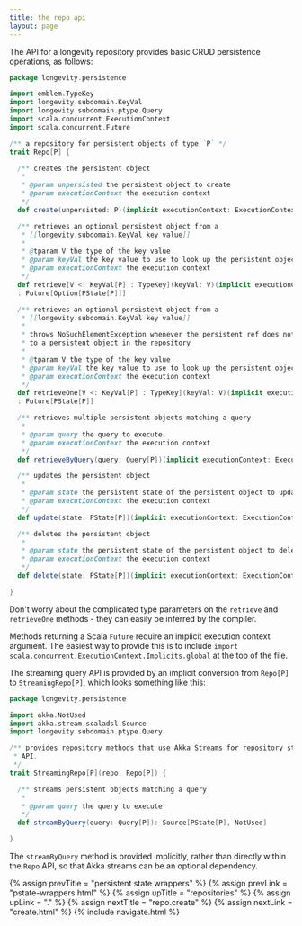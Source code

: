 ```yaml
---
title: the repo api
layout: page
---
```


The API for a longevity repository provides basic CRUD persistence
operations, as follows:

```scala
package longevity.persistence

import emblem.TypeKey
import longevity.subdomain.KeyVal
import longevity.subdomain.ptype.Query
import scala.concurrent.ExecutionContext
import scala.concurrent.Future

/** a repository for persistent objects of type `P` */
trait Repo[P] {

  /** creates the persistent object
   * 
   * @param unpersisted the persistent object to create
   * @param executionContext the execution context
   */
  def create(unpersisted: P)(implicit executionContext: ExecutionContext): Future[PState[P]]

  /** retrieves an optional persistent object from a
   * [[longevity.subdomain.KeyVal key value]]
   *
   * @tparam V the type of the key value
   * @param keyVal the key value to use to look up the persistent object
   * @param executionContext the execution context
   */
  def retrieve[V <: KeyVal[P] : TypeKey](keyVal: V)(implicit executionContext: ExecutionContext)
  : Future[Option[PState[P]]]

  /** retrieves an optional persistent object from a
   * [[longevity.subdomain.KeyVal key value]]
   * 
   * throws NoSuchElementException whenever the persistent ref does not refer
   * to a persistent object in the repository
   * 
   * @tparam V the type of the key value
   * @param keyVal the key value to use to look up the persistent object
   * @param executionContext the execution context
   */
  def retrieveOne[V <: KeyVal[P] : TypeKey](keyVal: V)(implicit executionContext: ExecutionContext)
  : Future[PState[P]]

  /** retrieves multiple persistent objects matching a query
   * 
   * @param query the query to execute
   * @param executionContext the execution context
   */
  def retrieveByQuery(query: Query[P])(implicit executionContext: ExecutionContext): Future[Seq[PState[P]]]

  /** updates the persistent object
   * 
   * @param state the persistent state of the persistent object to update
   * @param executionContext the execution context
   */
  def update(state: PState[P])(implicit executionContext: ExecutionContext): Future[PState[P]]

  /** deletes the persistent object
   * 
   * @param state the persistent state of the persistent object to delete
   * @param executionContext the execution context
   */
  def delete(state: PState[P])(implicit executionContext: ExecutionContext): Future[Deleted[P]]

}
```

Don't worry about the complicated type parameters on the `retrieve`
and `retrieveOne` methods - they can easily be inferred by the compiler.

Methods returning a Scala `Future` require an implicit execution
context argument. The easiest way to provide this is to include
`import scala.concurrent.ExecutionContext.Implicits.global` at the top
of the file.

The streaming query API is provided by an implicit conversion from
`Repo[P]` to `StreamingRepo[P]`, which looks something like this:

```scala
package longevity.persistence

import akka.NotUsed
import akka.stream.scaladsl.Source
import longevity.subdomain.ptype.Query

/** provides repository methods that use Akka Streams for repository streaming
 * API.
 */
trait StreamingRepo[P](repo: Repo[P]) {

  /** streams persistent objects matching a query
   * 
   * @param query the query to execute
   */
  def streamByQuery(query: Query[P]): Source[PState[P], NotUsed]

}
```

The `streamByQuery` method is provided implicitly, rather than
directly within the `Repo` API, so that Akka streams can be an
optional dependency.

{% assign prevTitle = "persistent state wrappers" %}
{% assign prevLink  = "pstate-wrappers.html" %}
{% assign upTitle   = "repositories" %}
{% assign upLink    = "." %}
{% assign nextTitle = "repo.create" %}
{% assign nextLink  = "create.html" %}
{% include navigate.html %}
